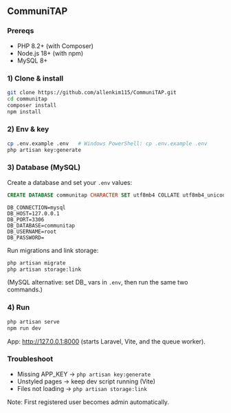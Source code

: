 ## CommuniTAP 
### Prereqs

- PHP 8.2+ (with Composer)
- Node.js 18+ (with npm)
- MySQL 8+

### 1) Clone & install

```bash
git clone https://github.com/allenkim115/CommuniTAP.git
cd communitap
composer install
npm install
```

### 2) Env & key

```bash
cp .env.example .env   # Windows PowerShell: cp .env.example .env
php artisan key:generate
```

### 3) Database (MySQL)

Create a database and set your `.env` values:

```sql
CREATE DATABASE communitap CHARACTER SET utf8mb4 COLLATE utf8mb4_unicode_ci;
```

```env
DB_CONNECTION=mysql
DB_HOST=127.0.0.1
DB_PORT=3306
DB_DATABASE=communitap
DB_USERNAME=root
DB_PASSWORD=
```

Run migrations and link storage:

```bash
php artisan migrate
php artisan storage:link
```

(MySQL alternative: set DB_ vars in `.env`, then run the same two commands.)

### 4) Run

```bash
php artisan serve
npm run dev 
```

App: http://127.0.0.1:8000 (starts Laravel, Vite, and the queue worker).

### Troubleshoot

- Missing APP_KEY → `php artisan key:generate`
- Unstyled pages → keep dev script running (Vite)
- Files not loading → `php artisan storage:link`

Note: First registered user becomes admin automatically.
